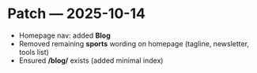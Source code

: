 # Patch — 2025-10-14
- Homepage nav: added **Blog**
- Removed remaining **sports** wording on homepage (tagline, newsletter, tools list)
- Ensured **/blog/** exists (added minimal index)
